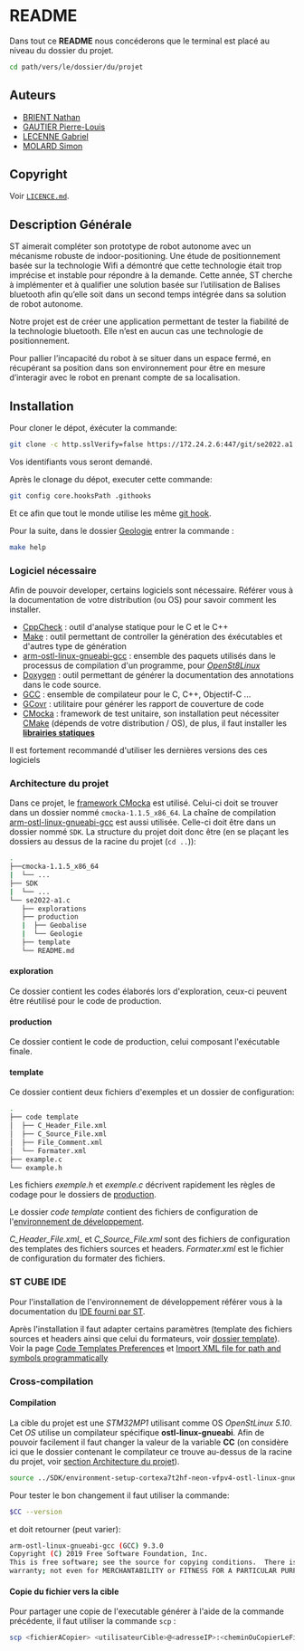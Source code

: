 # README

Dans tout ce __README__ nous concéderons que le terminal est placé au niveau du dossier du projet.

```bash
cd path/vers/le/dossier/du/projet
```

## Auteurs

* [BRIENT Nathan](https://www.linkedin.com/in/nathan-brient/)
* [GAUTIER Pierre-Louis](https://www.linkedin.com/in/pierre-louis-gautier-7b1b37165/)
* [LECENNE Gabriel](https://www.linkedin.com/in/gabriel-lecenne-461724180/)
* [MOLARD Simon](https://www.linkedin.com/in/simon-molard-071a55197/)

## Copyright

Voir [`LICENCE.md`](file://./LICENCE.md).

## Description Générale

ST aimerait compléter son prototype de robot autonome avec un mécanisme robuste de indoor-positioning. Une étude de positionnement basée sur la technologie Wifi a démontré que cette technologie était trop imprécise et instable pour répondre à la demande. Cette année, ST cherche à implémenter et à qualifier une solution basée sur l’utilisation de Balises bluetooth afin qu’elle soit dans un second temps intégrée dans sa solution de robot autonome.

Notre projet est de créer une application permettant de tester la fiabilité de la technologie bluetooth. Elle n’est en aucun cas une technologie de positionnement.

Pour pallier l’incapacité du robot à se situer dans un espace fermé, en récupérant sa position dans son environnement pour être en mesure d’interagir avec le robot en prenant compte de sa localisation.

## Installation

Pour cloner le dépot, éxécuter la commande:

```bash
git clone -c http.sslVerify=false https://172.24.2.6:447/git/se2022.a1.c
```

Vos identifiants vous seront demandé.

Après le clonage du dépot, executer cette commande:

```bash
git config core.hooksPath .githooks
```

Et ce afin que tout le monde utilise les même [git hook](https://www.atlassian.com/git/tutorials/git-hooks).

Pour la suite, dans le dossier [Geologie](#architecture-du-projet) entrer la commande :

```bash
make help
```

### Logiciel nécessaire

Afin de pouvoir developer, certains logiciels sont nécessaire. Référer vous à la documentation de votre distribution (ou OS) pour savoir comment les installer.

* [CppCheck](http://cppcheck.sourceforge.net/) : outil d'analyse statique pour le C et le C++
* [Make](https://www.gnu.org/software/make/) : outil permettant de controller la génération des éxécutables et d'autres type de génération
* [arm-ostl-linux-gnueabi-gcc](https://wiki.st.com/stm32mpu/wiki/Getting_started/STM32MP1_boards/STM32MP157x-EV1/Develop_on_Arm%C2%AE_Cortex%C2%AE-A7/Install_the_SDK) : ensemble des paquets utilisés dans le processus de compilation d'un programme, pour [_OpenSt8Linux_](#cross-compilation)
* [Doxygen](https://www.doxygen.nl/index.html) : outil permettant de générer la documentation des annotations dans le code source.
* [GCC](https://gcc.gnu.org/) : ensemble de compilateur pour le C, C++, Objectif-C ...
* [GCovr](https://gcovr.com/en/stable/) : utilitaire pour générer les rapport de couverture de code
* [CMocka](https://cmocka.org/) : framework de test unitaire, son installation peut nécessiter  [CMake](https://cmake.org/) (dépends de votre distribution / OS), de plus, il faut installer les [__librairies statiques__](https://embeddedartistry.com/blog/2017/10/26/building-cmocka-as-a-static-library/)

Il est fortement recommandé d'utiliser les dernières versions des ces logiciels

### Architecture du projet

Dans ce projet, le [framework CMocka](#logiciel-nécessaire) est utilisé. Celui-ci doit se trouver dans un dossier nommé `cmocka-1.1.5_x86_64`.
La chaîne de compilation [arm-ostl-linux-gnueabi-gcc](#logiciel-nécessaire) est aussi utilisée. Celle-ci doit être dans un dossier nommé `SDK`.
La structure du projet doit donc être (en se plaçant les dossiers au dessus de la racine du projet (`cd ..`)):

```bash
.
├──cmocka-1.1.5_x86_64
|  └── ...
├── SDK
|  └── ...
└── se2022-a1.c
   ├── explorations
   ├── production
   |  ├── Geobalise
   |  └── Geologie
   ├── template
   └── README.md
```

#### exploration

Ce dossier contient les codes élaborés lors d'exploration, ceux-ci peuvent être réutilisé pour le code de production.

#### production

Ce dossier contient le code de production, celui composant l'exécutable finale.

#### template

Ce dossier contient deux fichiers d'exemples et un dossier de configuration:

```bash
.
├── code template
│  ├── C_Header_File.xml
│  ├── C_Source_File.xml
│  ├── File_Comment.xml
│  └── Formater.xml
├── example.c
└── example.h
```

Les fichiers _exemple.h_ et _exemple.c_ décrivent rapidement les règles de codage pour le dossiers de [production](#production).

Le dossier _code template_ contient des fichiers de configuration de l'[environnement de développement](#st-cube-ide).

*C_Header_File.xml_* et *C_Source_File.xml* sont des fichiers de configuration des templates des fichiers sources et headers. *Formater.xml* est le fichier de configuration du formater des fichiers.

### ST CUBE IDE

Pour l'installation de l'environnement de développement référer vous à la documentation du [IDE fourni par ST](https://www.st.com/en/development-tools/stm32cubeide.html#documentation).

Après l'installation il faut adapter certains paramètres (template des fichiers sources et headers ainsi que celui du formateurs, voir [dossier template](#template)). Voir la page [Code Templates Preferences](https://www.eclipse.org/pdt/help/html/code_templates_preferences.htm) et [Import XML file for path and symbols programmatically](https://www.eclipse.org/forums/index.php/t/1096273/)

### Cross-compilation

#### Compilation

La cible du projet est une _STM32MP1_ utilisant comme OS _OpenStLinux 5.10_. Cet _OS_ utilise un compilateur spécifique __ostl-linux-gnueabi__.
Afin de pouvoir facilement il faut changer la valeur de la variable __CC__ (on considère ici que le dossier contenant le compilateur ce trouve au-dessus de la racine du projet, voir [section Architecture du projet](#architecture-du-projet)).

```bash
source ../SDK/environment-setup-cortexa7t2hf-neon-vfpv4-ostl-linux-gnueabi
```

Pour tester le bon changement il faut utiliser la commande:

```bash
$CC --version
```

et doit retourner (peut varier):

```bash
arm-ostl-linux-gnueabi-gcc (GCC) 9.3.0
Copyright (C) 2019 Free Software Foundation, Inc.
This is free software; see the source for copying conditions.  There is NO
warranty; not even for MERCHANTABILITY or FITNESS FOR A PARTICULAR PURPOSE.
```

#### Copie du fichier vers la cible

Pour partager une copie de l'executable générer à l'aide de la commande précédente, il faut utiliser la commande `scp` :

```bash
scp <fichierACopier> <utilisateurCible>@<adresseIP>:<cheminOuCopierLeFichier>
```
